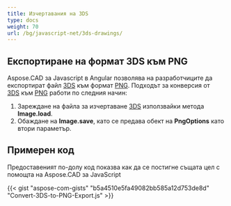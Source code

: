 ```yaml
---
title: Изчертавания на 3DS
type: docs
weight: 70
url: /bg/javascript-net/3ds-drawings/
---
```


## **Експортиране на формат 3DS към PNG**

Aspose.CAD за Javascript в Angular позволява на разработчиците да експортират файл [3DS](https://docs.fileformat.com/3d/3ds/) към формат [PNG](https://docs.fileformat.com/image/png/). Подходът за конверсия от [3DS](https://docs.fileformat.com/3d/3ds/) към [PNG](https://docs.fileformat.com/image/png/) работи по следния начин:

1. Зареждане на файла за изчертаване [3DS](https://docs.fileformat.com/3d/3ds/) използвайки метода **Image.load**.
1. Обаждане на **Image.save**, като се предава обект на **PngOptions** като втори параметър.

## Примерен код

Предоставеният по-долу код показва как да се постигне същата цел с помощта на Aspose.CAD за JavaScript

{{< gist "aspose-com-gists" "b5a4510e5fa49082bb585a12d753de8d" "Convert-3DS-to-PNG-Export.js" >}}
